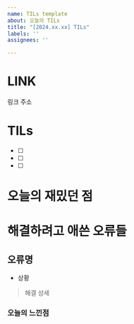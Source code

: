 ```yaml
---
name: TILs template
about: 오늘의 TILs
title: "[2024.xx.xx] TILs"
labels: ''
assignees: ''

---
```


# LINK
링크 주소

# TILs
- [ ]
- [ ]
- [ ]

# 오늘의 재밌던 점

# 해결하려고 애쓴 오류들
## 오류명

- 상황

> 해결 상세 

### 오늘의 느낀점
